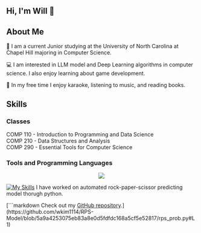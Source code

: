 ## Hi, I'm Will 👋

## About Me
🏫 I am a current Junior studying at the University of North Carolina at Chapel Hill majoring in Computer Science.  

💻 I am interested in LLM model and Deep Learning algorithms in computer science. I also enjoy learning about game development.  

🎤 In my free time I enjoy karaoke, listening to music, and reading books.


## Skills

### Classes
COMP 110 - Introduction to Programming and Data Science  
COMP 210 - Data Structures and Analysis  
COMP 290 - Essential Tools for Computer Science  

### Tools and Programming Languages
<p align="center">
  <a href="https://skillicons.dev">
    <img src="https://skillicons.dev/icons?i=python,java,javascript,git,docker" />
  </a>
</p>

[![My Skills](https://skillicons.dev/icons?i=python&perline=3)](https://skillicons.dev)
I have worked on automated rock-paper-scissor predicting model thorugh python.

[```markdown
Check out my [GitHub repository]([https://github.com/username/repository-name](https://github.com/wkim1114/RPS-Model.git)).](https://github.com/wkim1114/RPS-Model/blob/5a9a4253075eb83a8e0d5fdfdc168a5cf5e52817/rps_prob.py#L1)

<!--
**wkim1114/wkim1114** is a ✨ _special_ ✨ repository because its `README.md` (this file) appears on your GitHub profile.

Here are some ideas to get you started:

- 🔭 I’m currently working on ...
- 🌱 I’m currently learning ...
- 👯 I’m looking to collaborate on ...
- 🤔 I’m looking for help with ...
- 💬 Ask me about ...
- 📫 How to reach me: ...
- 😄 Pronouns: ...
- ⚡ Fun fact: ...
-->
